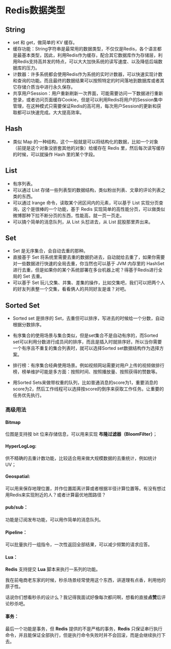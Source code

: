 # Redis数据类型

## String

- set 和 get，做简单的 KV 缓存。
- 缓存功能：String字符串是最常用的数据类型，不仅仅是Redis，各个语言都是最基本类型，因此，利用Redis作为缓存，配合其它数据库作为存储层，利用Redis支持高并发的特点，可以大大加快系统的读写速度、以及降低后端数据库的压力。
- 计数器：许多系统都会使用Redis作为系统的实时计数器，可以快速实现计数和查询的功能。而且最终的数据结果可以按照特定的时间落地到数据库或者其它存储介质当中进行永久保存。
- 共享用户Session：用户重新刷新一次界面，可能需要访问一下数据进行重新登录，或者访问页面缓存Cookie，但是可以利用Redis将用户的Session集中管理，在这种模式只需要保证Redis的高可用，每次用户Session的更新和获取都可以快速完成。大大提高效率。

## Hash

- 类似 Map 的一种结构，这个一般就是可以将结构化的数据，比如一个对象（前提是这个对象没嵌套其他的对象）给缓存在 Redis 里，然后每次读写缓存的时候，可以就操作 Hash 里的某个字段。

## List

- 有序列表。
- 可以通过 List 存储一些列表型的数据结构，类似粉丝列表、文章的评论列表之类的东西。
- 可以通过 lrange 命令，读取某个闭区间内的元素，可以基于 List 实现分页查询，这个是很棒的一个功能，基于 Redis 实现简单的高性能分页，可以做类似微博那种下拉不断分页的东西，性能高，就一页一页走。
- 可以搞个简单的消息队列，从 List 头怼进去，从 List 屁股那里弄出来。

## Set

- Set 是无序集合，会自动去重的那种。
- 直接基于 Set 将系统里需要去重的数据扔进去，自动就给去重了，如果你需要对一些数据进行快速的全局去重，你当然也可以基于 JVM 内存里的 HashSet 进行去重，但是如果你的某个系统部署在多台机器上呢？得基于Redis进行全局的 Set 去重。
- 可以基于 Set 玩儿交集、并集、差集的操作，比如交集吧，我们可以把两个人的好友列表整一个交集，看看俩人的共同好友是谁？对吧。

## Sorted Set

- Sorted set 是排序的 Set，去重但可以排序，写进去的时候给一个分数，自动根据分数排序。
- 有序集合的使用场景与集合类似，但是set集合不是自动有序的，而Sorted set可以利用分数进行成员间的排序，而且是插入时就排序好。所以当你需要一个有序且不重复的集合列表时，就可以选择Sorted set数据结构作为选择方案。

- 排行榜：有序集合经典使用场景。例如视频网站需要对用户上传的视频做排行榜，榜单维护可能是多方面：按照时间、按照播放量、按照获得的赞数等。
- 用Sorted Sets来做带权重的队列，比如普通消息的score为1，重要消息的score为2，然后工作线程可以选择按score的倒序来获取工作任务。让重要的任务优先执行。

### 高级用法

#### **Bitmap**

位图是支持按 bit 位来存储信息，可以用来实现 **布隆过滤器（BloomFilter）**；

#### **HyperLogLog:**

供不精确的去重计数功能，比较适合用来做大规模数据的去重统计，例如统计 UV；

#### **Geospatial:**

可以用来保存地理位置，并作位置距离计算或者根据半径计算位置等。有没有想过用Redis来实现附近的人？或者计算最优地图路径？

#### **pub/sub：**

 功能是订阅发布功能，可以用作简单的消息队列。

#### **Pipeline：**

可以批量执行一组指令，一次性返回全部结果，可以减少频繁的请求应答。

#### **Lua：**

**Redis** 支持提交 **Lua** 脚本来执行一系列的功能。

我在前电商老东家的时候，秒杀场景经常使用这个东西，讲道理有点香，利用他的原子性。

话说你们想看秒杀的设计么？我记得我面试好像每次都问啊，想看的直接**点赞**后评论秒杀吧。

#### **事务：**

最后一个功能是事务，但 **Redis** 提供的不是严格的事务，**Redis** 只保证串行执行命令，并且能保证全部执行，但是执行命令失败时并不会回滚，而是会继续执行下去。
